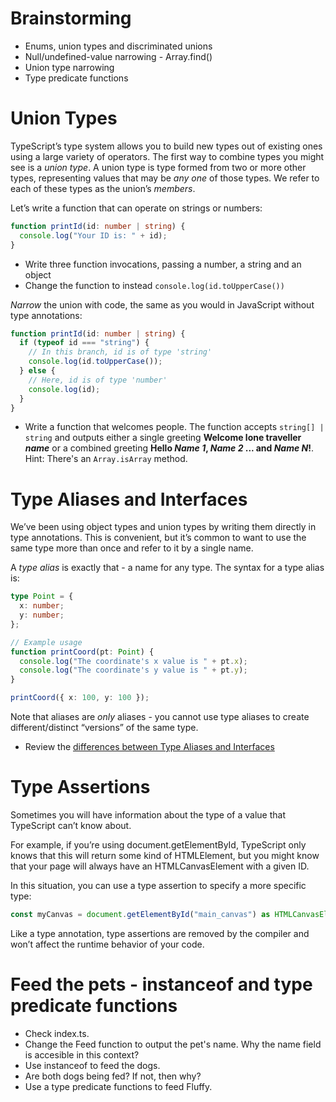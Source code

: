 # Brainstorming
- Enums, union types and discriminated unions
- Null/undefined-value narrowing - Array.find()
- Union type narrowing
- Type predicate functions  




# Union Types
TypeScript’s type system allows you to build new types out of existing ones using a large variety of operators. The first way to combine types you might see is a _union type_. A union type is type formed from two or more other types, representing values that may be _any one_ of those types. We refer to each of these types as the union’s _members_.

Let’s write a function that can operate on strings or numbers:

```ts
function printId(id: number | string) {
  console.log("Your ID is: " + id);
}
```

- Write three function invocations, passing a number, a string and an object
- Change the function to instead `console.log(id.toUpperCase())`

_Narrow_ the union with code, the same as you would in JavaScript without type annotations:

```ts
function printId(id: number | string) {
  if (typeof id === "string") {
    // In this branch, id is of type 'string'
    console.log(id.toUpperCase());
  } else {
    // Here, id is of type 'number'
    console.log(id);
  }
}
```

- Write a function that welcomes people. The function accepts `string[] | string` and outputs either a single greeting **Welcome lone traveller _name_** or a combined greeting **Hello _Name 1_, _Name 2_ ... and _Name N_!**. Hint: There's an `Array.isArray` method.


# Type Aliases and Interfaces

We’ve been using object types and union types by writing them directly in type annotations. This is convenient, but it’s common to want to use the same type more than once and refer to it by a single name.

A _type alias_ is exactly that - a name for any type. The syntax for a type alias is:

```ts
type Point = {
  x: number;
  y: number;
};

// Example usage
function printCoord(pt: Point) {
  console.log("The coordinate's x value is " + pt.x);
  console.log("The coordinate's y value is " + pt.y);
}

printCoord({ x: 100, y: 100 });
```

Note that aliases are _only_ aliases - you cannot use type aliases to create different/distinct “versions” of the same type.

- Review the [differences between Type Aliases and Interfaces](https://www.typescriptlang.org/docs/handbook/2/everyday-types.html#differences-between-type-aliases-and-interfaces)

# Type Assertions

Sometimes you will have information about the type of a value that TypeScript can’t know about.

For example, if you’re using document.getElementById, TypeScript only knows that this will return some kind of HTMLElement, but you might know that your page will always have an HTMLCanvasElement with a given ID.

In this situation, you can use a type assertion to specify a more specific type:

```ts
const myCanvas = document.getElementById("main_canvas") as HTMLCanvasElement;
```

Like a type annotation, type assertions are removed by the compiler and won’t affect the runtime behavior of your code.

# Feed the pets - instanceof and type predicate functions

- Check index.ts.
- Change the Feed function to output the pet's name. Why the name field is accesible in this context?
- Use instanceof to feed the dogs.
- Are both dogs being fed? If not, then why?
- Use a type predicate functions to feed Fluffy.




